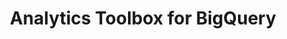 ---
title: Analytics Toolbox for BigQuery
description: "Unlock Spatial Analytics in BigQuery"
icon: "/img/icons/bigquery-analytics-toolbox.png"
type: examples
category: statistics
layout: categories/list
euFlag: true
aliases:
    - /analytics-toolbox-bq/examples/categories/statistics/
---